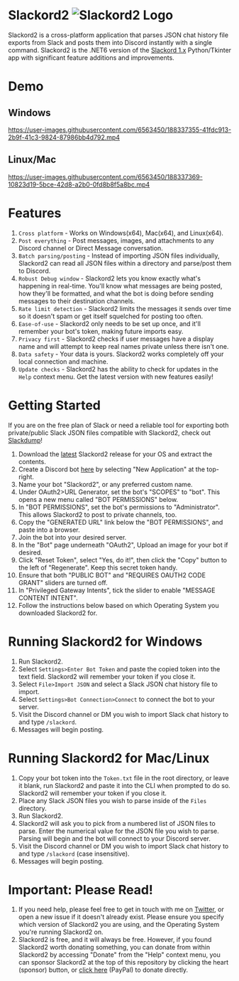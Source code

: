 # Slackord2 ![Slackord2 Logo](https://i.imgur.com/PyVjqzL.png)

Slackord2 is a cross-platform application that parses JSON chat history file exports from Slack and posts them into Discord instantly with a single command.
Slackord2 is the .NET6 version of the [Slackord 1.x](https://github.com/thomasloupe/Slackord) Python/Tkinter app with significant feature additions and improvements.

# Demo
## Windows
https://user-images.githubusercontent.com/6563450/188337355-41fdc913-2b9f-41c3-9824-87986bb4d792.mp4
## Linux/Mac
https://user-images.githubusercontent.com/6563450/188337369-10823d19-5bce-42d8-a2b0-0fd8b8f5a8bc.mp4

# Features
1. `Cross platform` - Works on Windows(x64), Mac(x64), and Linux(x64).
1. `Post everything` - Post messages, images, and attachments to any Discord channel or Direct Message conversation.
1. `Batch parsing/posting` - Instead of importing JSON files individually, Slackord2 can read all JSON files within a directory and parse/post them to Discord.
1. `Robust Debug window` - Slackord2 lets you know exactly what's happening in real-time. You'll know what messages are being posted, how they'll be formatted, and what the bot is doing before sending messages to their destination channels.
1. `Rate limit detection` - Slackord2 limits the messages it sends over time so it doesn't spam or get itself squelched for posting too often.
1. `Ease-of-use` - Slackord2 only needs to be set up once, and it'll remember your bot's token, making future imports easy.
1. `Privacy first` - Slackord2 checks if user messages have a display name and will attempt to keep real names private unless there isn't one.
1. `Data safety` - Your data is yours. Slackord2 works completely off your local connection and machine.
1. `Update checks` - Slackord2 has the ability to check for updates in the `Help` context menu. Get the latest version with new features easily!

# Getting Started
If you are on the free plan of Slack or need a reliable tool for exporting both private/public Slack JSON files compatible with Slackord2, check out [Slackdump](https://github.com/rusq/slackdump)!
1. Download the [latest](https://github.com/thomasloupe/Slackord2/releases) Slackord2 release for your OS and extract the contents.
1. Create a Discord bot [here](https://discord.com/developers/applications) by selecting "New Application" at the top-right.
1. Name your bot "Slackord2", or any preferred custom name.
1. Under OAuth2>URL Generator, set the bot's "SCOPES" to "bot". This opens a new menu called "BOT PERMISSIONS" below.
1. In "BOT PERMISSIONS", set the bot's permissions to "Administrator". This allows Slackord2 to post to private channels, too.
1. Copy the "GENERATED URL" link below the "BOT PERMISSIONS", and paste into a browser.
1. Join the bot into your desired server.
1. In the "Bot" page underneath "OAuth2", Upload an image for your bot if desired.
1. Click "Reset Token", select "Yes, do it!", then click the "Copy" button to the left of "Regenerate". Keep this secret token handy.
1. Ensure that both "PUBLIC BOT" and "REQUIRES OAUTH2 CODE GRANT" sliders are turned off.
1. In "Privileged Gateway Intents", tick the slider to enable "MESSAGE CONTENT INTENT".
1. Follow the instructions below based on which Operating System you downloaded Slackord2 for.

# Running Slackord2 for Windows
1. Run Slackord2.
1. Select `Settings>Enter Bot Token` and paste the copied token into the text field. Slackord2 will remember your token if you close it.
1. Select `File>Import JSON` and select a Slack JSON chat history file to import.
1. Select `Settings>Bot Connection>Connect` to connect the bot to your server.
1. Visit the Discord channel or DM you wish to import Slack chat history to and type `/slackord`.
1. Messages will begin posting.

# Running Slackord2 for Mac/Linux
1. Copy your bot token into the `Token.txt` file in the root directory, or leave it blank, run Slackord2 and paste it into the CLI when prompted to do so. Slackord2 will remember your token if you close it.
1. Place any Slack JSON files you wish to parse inside of the `Files` directory.
1. Run Slackord2.
1. Slackord2 will ask you to pick from a numbered list of JSON files to parse. Enter the numerical value for the JSON file you wish to parse. Parsing will begin and the bot will connect to your Discord server.
1. Visit the Discord channel or DM you wish to import Slack chat history to and type `/slackord` (case insensitive).
1. Messages will begin posting.

# Important: Please Read!
1. If you need help, please feel free to get in touch with me on [Twitter](https://twitter.com/acid_rain), or open a new issue if it doesn't already exist. Please ensure you specify which version of Slackord2 you are using, and the Operating System you're running Slackord2 on.
1. Slackord2 is free, and it will always be free. However, if you found Slackord2 worth donating something, you can donate from within Slackord2 by accessing "Donate" from the "Help" context menu, you can sponsor Slackord2 at the top of this repository by clicking the heart (sponsor) button, or [click here](https://paypal.me/thomasloupe) (PayPal) to donate directly.
